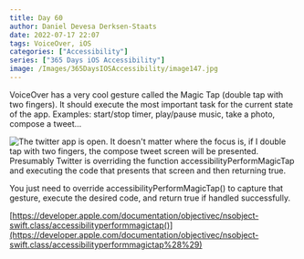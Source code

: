 ```yaml
---
title: Day 60
author: Daniel Devesa Derksen-Staats
date: 2022-07-17 22:07
tags: VoiceOver, iOS
categories: ["Accessibility"]
series: ["365 Days iOS Accessibility"]
image: /Images/365DaysIOSAccessibility/image147.jpg
---
```


VoiceOver has a very cool gesture called the Magic Tap (double tap with two fingers). It should execute the most important task for the current state of the app. Examples: start/stop timer, play/pause music, take a photo, compose a tweet...

![The twitter app is open. It doesn't matter where the focus is, if I double tap with two fingers, the compose tweet screen will be presented. Presumably Twitter is overriding the function accessibilityPerformMagicTap and executing the code that presents that screen and then returning true.](/Images/365DaysIOSAccessibility/image147.jpg)

You just need to override accessibilityPerformMagicTap() to capture that gesture, execute the desired code, and return true if handled successfully. 

[https://developer.apple.com/documentation/objectivec/nsobject-swift.class/accessibilityperformmagictap()](https://developer.apple.com/documentation/objectivec/nsobject-swift.class/accessibilityperformmagictap%28%29)

